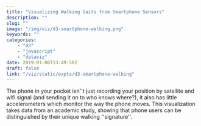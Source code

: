 ```yaml
---
title: "Visualizing Walking Gaits from Smartphone Sensors"
description: ""
slug: ""
image: "/img/viz/d3-smartphone-walking.png"
keywords: ""
categories:
    - "d3"
    - "javascript"
    - "dataviz"
date: 2019-01-06T13:49:58Z
draft: false
link: "/viz/static/expts/d3-smartphone-walking"
---
```

The phone in your pocket isn''t just recording your
position by satellite and wifi signal (and sending it on to who knows where?),
it also has little accelerometers which monitor the way the phone moves. This
visualization takes data from an academic study, showing that phone users can
be distinguished by their unique walking ''signature''.
